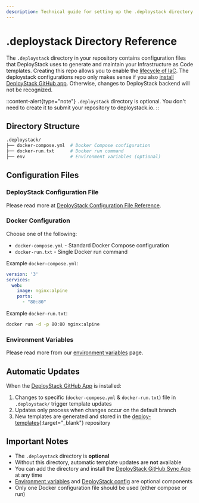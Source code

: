 ```yaml
---
description: Technical guide for setting up the .deploystack directory to manage Infrastructure as Code template generation and updates across your repository.
---
```


# .deploystack Directory Reference

The `.deploystack` directory in your repository contains configuration files that DeployStack uses to generate and maintain your Infrastructure as Code templates. Creating this repo allows you to enable the [lifecycle of IaC](/docs/deploystack/iac-lifecycle.md). The deploystack configurations repo only makes sense if you also [install DeployStack GitHub app](/docs/deploystack/github-application.md). Otherwise, changes to DeployStack backend will not be recognized.

::content-alert{type="note"}
`.deploystack` directory is optional. You don't need to create it to submit your repository to deploystack.io.
::

## Directory Structure

```bash
.deploystack/
├── docker-compose.yml  # Docker Compose configuration
├── docker-run.txt      # Docker run command
├── env                 # Environment variables (optional)
```

## Configuration Files

### DeployStack Configuration File

Please read more at [DeployStack Configuration File Reference](/docs/deploystack/deploystack-config-file.md).

### Docker Configuration

Choose one of the following:

- `docker-compose.yml` - Standard Docker Compose configuration
- `docker-run.txt` - Single Docker run command

Example `docker-compose.yml`:

```yaml
version: '3'
services:
  web:
    image: nginx:alpine
    ports:
      - "80:80"
```

Example `docker-run.txt`:

```bash
docker run -d -p 80:80 nginx:alpine
```

### Environment Variables

Please read more from our [environment variables](/docs/deploystack/environment-variables.md) page.

## Automatic Updates

When the [DeployStack GitHub App](/docs/deploystack/github-application.md) is installed:

1. Changes to specific (`docker-compose.yml` & `docker-run.txt`) file in `.deploystack/` trigger template updates
2. Updates only process when changes occur on the default branch
3. New templates are generated and stored in the [deploy-templates](https://github.com/deploystackio/deploy-templates){:target="_blank"} repository

## Important Notes

- The `.deploystack` directory is **optional**
- Without this directory, automatic template updates are **not** available
- You can add the directory and install the [DeployStack GitHub Sync App](/docs/deploystack/github-application.md) at any time
- [Environment variables](/docs/deploystack/environment-variables.md) and [DeployStack config](/docs/deploystack/deploystack-config-file.md) are optional components
- Only one Docker configuration file should be used (either compose or run)
